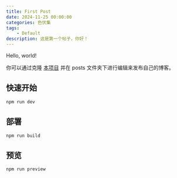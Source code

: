 ```yaml
---
title: First Post
date: 2024-11-25 00:00:00
categories: 色伏集
tags: 
    - Default
description: 这是第一个帖子，你好！
---
```

Hello, world!

你可以通过克隆 [本项目](https://github.com/irorange27/blog) 并在 posts 文件夹下进行编辑来发布自己的博客。

## 快速开始

```bash
npm run dev
```

## 部署

```bash
npm run build
```

## 预览

```bash
npm run preview
```
